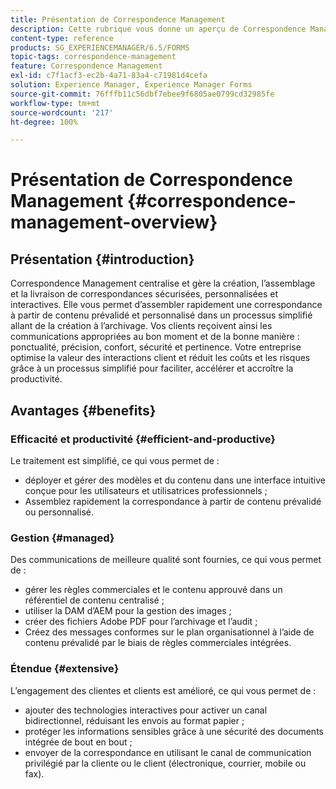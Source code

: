 ```yaml
---
title: Présentation de Correspondence Management
description: Cette rubrique vous donne un aperçu de Correspondence Management.
content-type: reference
products: SG_EXPERIENCEMANAGER/6.5/FORMS
topic-tags: correspondence-management
feature: Correspondence Management
exl-id: c7f1acf3-ec2b-4a71-83a4-c71981d4cefa
solution: Experience Manager, Experience Manager Forms
source-git-commit: 76fffb11c56dbf7ebee9f6805ae0799cd32985fe
workflow-type: tm+mt
source-wordcount: '217'
ht-degree: 100%

---
```


# Présentation de Correspondence Management {#correspondence-management-overview}

## Présentation {#introduction}

Correspondence Management centralise et gère la création, l’assemblage et la livraison de correspondances sécurisées, personnalisées et interactives. Elle vous permet d’assembler rapidement une correspondance à partir de contenu prévalidé et personnalisé dans un processus simplifié allant de la création à l’archivage. Vos clients reçoivent ainsi les communications appropriées au bon moment et de la bonne manière : ponctualité, précision, confort, sécurité et pertinence. Votre entreprise optimise la valeur des interactions client et réduit les coûts et les risques grâce à un processus simplifié pour faciliter, accélérer et accroître la productivité.

## Avantages {#benefits}

### Efficacité et productivité {#efficient-and-productive}

Le traitement est simplifié, ce qui vous permet de :

* déployer et gérer des modèles et du contenu dans une interface intuitive conçue pour les utilisateurs et utilisatrices professionnels ;
* Assemblez rapidement la correspondance à partir de contenu prévalidé ou personnalisé.

### Gestion {#managed}

Des communications de meilleure qualité sont fournies, ce qui vous permet de :

* gérer les règles commerciales et le contenu approuvé dans un référentiel de contenu centralisé ;
* utiliser la DAM d’AEM pour la gestion des images ;
* créer des fichiers Adobe PDF pour l’archivage et l’audit ;
* Créez des messages conformes sur le plan organisationnel à l’aide de contenu prévalidé par le biais de règles commerciales intégrées.

### Étendue {#extensive}

L’engagement des clientes et clients est amélioré, ce qui vous permet de :

* ajouter des technologies interactives pour activer un canal bidirectionnel, réduisant les envois au format papier ;
* protéger les informations sensibles grâce à une sécurité des documents intégrée de bout en bout ;
* envoyer de la correspondance en utilisant le canal de communication privilégié par la cliente ou le client (électronique, courrier, mobile ou fax).
